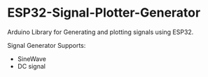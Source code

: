 # ESP32-Signal-Plotter-Generator
Arduino Library for Generating and plotting signals  using ESP32. 

Signal Generator Supports: 
- SineWave
- DC signal

